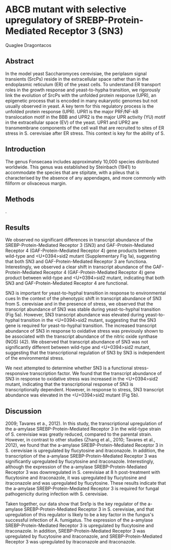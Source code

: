 # ABCB mutant with selective upregulatory of SREBP-Protein-Mediated Receptor 3 (SN3)
Quaglee Dragontacos


## Abstract
In the model yeast Saccharomyces cerevisiae, the periplasm signal transients (SrcPs) reside in the extracellular space rather than in the endoplasmic reticulum (ER) of the yeast cells. To understand ER transport roles in the growth response and yeast-to-hypha transition, we rigorously link the evolution of SrcPs with the unfolded protein response (UPR), an epigenetic process that is encoded in many eukaryotic genomes but not usually observed in yeast. A key term for this regulatory process is the unfolded protein response (UPR). UPR1 is the major PRF/NF-kB translocation motif in the BBB and UPR2 is the major UPR activity (YU) motif in the extracellular space (EV) of the yeast. UPR1 and UPR2 are transmembrane components of the cell wall that are recruited to sites of ER stress in S. cerevisiae after ER stress. This context is key for the ability of S.


## Introduction
The genus Fonsecaea includes approximately 10,000 species distributed worldwide. This genus was established by Steinbach (1941) to accommodate the species that are stipitate, with a pileus that is characterised by the absence of any appendages, and more commonly with filiform or olivaceous margin.


## Methods
.


## Results
We observed no significant differences in transcript abundance of the SREBP-Protein-Mediated Receptor 3 (SN3) and GAF-Protein-Mediated Receptor 4 (GAF-Protein-Mediated Receptor 4) gene products between wild-type and <U+0394>sid2 mutant (Supplementary Fig 1a), suggesting that both SN3 and GAF-Protein-Mediated Receptor 3 are functiona. Interestingly, we observed a clear shift in transcript abundance of the GAF-Protein-Mediated Receptor 4 (GAF-Protein-Mediated Receptor 4) gene product between wild-type and <U+0394>sid2 mutant, indicating that both SN3 and GAF-Protein-Mediated Receptor 4 are functional.

SN3 is important for yeast-to-hyphal transition in response to environmental cues
In the context of the phenotypic shift in transcript abundance of SN3 from S. cerevisiae and in the presence of stress, we observed that the transcript abundance of SN3 was stable during yeast-to-hyphal transition (Fig 5a). However, SN3 transcript abundance was elevated during yeast-to-hyphal transition in the <U+0394>sid2 mutant, suggesting that the SN3 gene is required for yeast-to-hyphal transition. The increased transcript abundance of SN3 in response to oxidative stress was previously shown to be associated with the transcript abundance of the nitric oxide synthase (NOS) (42). We observed that transcript abundance of SN3 was not significantly different between wild-type and <U+0394>sid2 mutant, suggesting that the transcriptional regulation of SN3 by SN3 is independent of the environmental stress.

We next attempted to determine whether SN3 is a functional stress-responsive transcription factor. We found that the transcript abundance of SN3 in response to oxidative stress was increased in the <U+0394>sid2 mutant, indicating that the transcriptional response of SN3 is transcriptionally dependent. However, in response to stress, SN3 transcript abundance was elevated in the <U+0394>sid2 mutant (Fig 5b).


## Discussion
 2009; Tavares et a., 2012). In this study, the transcriptional upregulation of the a-amylase SREBP-Protein-Mediated Receptor 3 in the wild-type strain of S. cerevisiae was greatly reduced, compared to the parental strain. However, in contrast to other studies (Zhang et al., 2010; Tavares et al., 2012), we found that the a-amylase SREBP-Protein-Mediated Receptor 3 in S. cerevisiae is upregulated by flucytosine and itraconazole. In addition, the transcription of the a-amylase SREBP-Protein-Mediated Receptor 3 was significantly upregulated by flucytosine and itraconazole. Interestingly, although the expression of the a-amylase SREBP-Protein-Mediated Receptor 3 was downregulated in S. cerevisiae at 8 h post-treatment with flucytosine and itraconazole, it was upregulated by flucytosine and itraconazole and was upregulated by flucytosine. These results indicate that the a-amylase SREBP-Protein-Mediated Receptor 3 is required for fungal pathogenicity during infection with S. cerevisiae.

Taken together, our data show that Sre1p is the key regulator of the a-amylase SREBP-Protein-Mediated Receptor 3 in S. cerevisiae, and that upregulation of this regulator is likely to be a key factor in the fungus's successful infection of A. fumigatus. The expression of the a-amylase SREBP-Protein-Mediated Receptor 3 is upregulated by flucytosine and itraconazole. In addition, SREBP-Protein-Mediated Receptor 3 was upregulated by flucytosine and itraconazole, and SREBP-Protein-Mediated Receptor 3 was upregulated by itraconazole and itraconazole.
